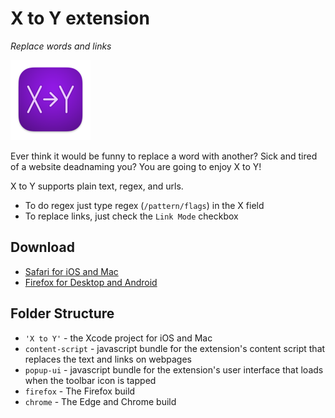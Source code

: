 # X to Y extension

_Replace words and links_

![icon][icon]

Ever think it would be funny to replace a word with another? Sick and tired of a website deadnaming you? You are going to enjoy X to Y!

X to Y supports plain text, regex, and urls.

- To do regex just type regex (`/pattern/flags`) in the X field
- To replace links, just check the `Link Mode` checkbox


## Download

- [Safari for iOS and Mac](https://apps.apple.com/us/app/x-to-y/id1598259546)
- [Firefox for Desktop and Android](https://addons.mozilla.org/addon/x-to-y/)


## Folder Structure

- `'X to Y'` - the Xcode project for iOS and Mac
- `content-script` - javascript bundle for the extension's content script that replaces the text and links on webpages
- `popup-ui` - javascript bundle for the extension's user interface that loads when the toolbar icon is tapped
- `firefox` - The Firefox build
- `chrome` - The Edge and Chrome build


[icon]: https://github.com/girlfriend-technology/xtoy-extension/raw/main/X%20to%20Y/Shared%20(Extension)/Resources/images/icon-128.png "App Icon"
